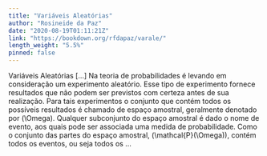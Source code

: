 ```yaml
---
title: "Variáveis Aleatórias"
author: "Rosineide da Paz"
date: "2020-08-19T01:11:21Z"
link: "https://bookdown.org/rfdapaz/varale/"
length_weight: "5.5%"
pinned: false
---
```


Variáveis Aleatórias [...] Na teoria de probabilidades é levando em consideração um experimento aleatório. Esse tipo de experimento fornece resultados que não podem ser previstos com certeza antes de sua realização. Para tais experimentos o conjunto que contém todos os possíveis resultados é chamado de espaço amostral, geralmente denotado por \(\Omega\). Qualquer subconjunto do espaço amostral é dado o nome de evento, aos quais pode ser associada uma medida de probabilidade. Como o conjunto das partes do espaço amostral, \(\mathcal{P}(\Omega)\), contém todos os eventos, ou seja todos os ...
